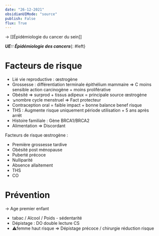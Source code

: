 ```yaml
---
date: "26-12-2021"
obsidianUIMode: "source"
publish: False
flux: True
---
```

→ [[Épidémiologie du cancer du sein]]

***UE:: Épidémiologie des cancers***{: #left}  

# Facteurs de risque
- Lié vie reproductive : œstrogène
- Grossesse : différentiation terminale épithélium mammaire ⇒ C moins sensible action carcinogène + moins proliférative
- Obésité ⇒ surprod + tissus adipeux = principale source œstrogène
- ↘️nombre cycle menstruel ⇒ Fact protecteur
- Contraception oral = faible impact + bonne balance benef risque
- THS : Augmente risque uniquement période utilisation + 5 ans après arrêt
- Histoire familiale : Gène BRCA1/BRCA2
- Alimentation ⇒ Discordant

Facteurs de risque œstrogène :
- Première grossesse tardive
- Obésité post ménopause
- Puberté précoce
- Nulliparité
- Absence allaitement
- THS
- CO

# Prévention
→ Age premier enfant
- tabac / Alcool / Poids - sédentarité
- Dépistage : DO double lecture CS
- ⚠️femme haut risque ⇒ Dépistage précoce / chirurgie réduction risque